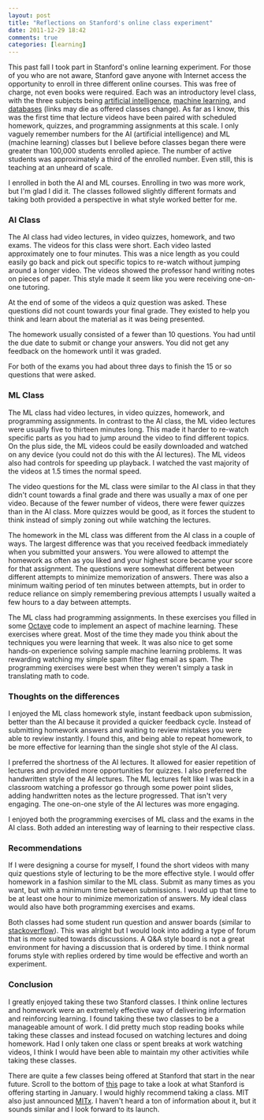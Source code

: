 ```yaml
---
layout: post
title: "Reflections on Stanford's online class experiment"
date: 2011-12-29 18:42
comments: true
categories: [learning]
---
```


This past fall I took part in Stanford's online learning experiment. For those of you who are not aware, Stanford gave anyone with Internet access the opportunity to enroll in three different online courses. This was free of charge, not even books were required. Each was an introductory level class, with the three subjects being [artificial intelligence](http://ai-class.com), [machine learning](http://ml-class.org), and [databases](http://db-class.org) (links may die as offered classes change). As far as I know, this was the first time that lecture videos have been paired with scheduled homework, quizzes, and programming assignments at this scale. I only vaguely remember numbers for the AI (artificial intelligence) and ML (machine learning) classes but I believe before classes began there were greater than 100,000 students enrolled apiece. The number of active students was approximately a third of the enrolled number. Even still, this is teaching at an unheard of scale.

I enrolled in both the AI and ML courses. Enrolling in two was more work, but I'm glad I did it. The classes followed slightly different formats and taking both provided a perspective in what style worked better for me.

### AI Class

The AI class had video lectures, in video quizzes, homework, and two exams. The videos for this class were short. Each video lasted approximately one to four minutes. This was a nice length as you could easily go back and pick out specific topics to re-watch without jumping around a longer video. The videos showed the professor hand writing notes on pieces of paper. This style made it seem like you were receiving one-on-one tutoring.

At the end of some of the videos a quiz question was asked. These questions did not count towards your final grade. They existed to help you think and learn about the material as it was being presented.

The homework usually consisted of a fewer than 10 questions. You had until the due date to submit or change your answers. You did not get any feedback on the homework until it was graded.

For both of the exams you had about three days to finish the 15 or so questions that were asked.

### ML Class

The ML class had video lectures, in video quizzes, homework, and programming assignments. In contrast to the AI class, the ML video lectures were usually five to thirteen minutes long. This made it harder to re-watch specific parts as you had to jump around the video to find different topics. On the plus side, the ML videos could be easily downloaded and watched on any device (you could not do this with the AI lectures). The ML videos also had controls for speeding up playback. I watched the vast majority of the videos at 1.5 times the normal speed.

The video questions for the ML class were similar to the AI class in that they didn't count towards a final grade and there was usually a max of one per video. Because of the fewer number of videos, there were fewer quizzes than in the AI class. More quizzes would be good, as it forces the student to think instead of simply zoning out while watching the lectures.

The homework in the ML class was different from the AI class in a couple of ways. The largest difference was that you received feedback immediately when you submitted your answers. You were allowed to attempt the homework as often as you liked and your highest score became your score for that assignment. The questions were somewhat different between different attempts to minimize memorization of answers. There was also a minimum waiting period of ten minutes between attempts, but in order to reduce reliance on simply remembering previous attempts I usually waited a few hours to a day between attempts.

The ML class had programming assignments. In these exercises you filled in some [Octave](http://www.gnu.org/software/octave/) code to implement an aspect of machine learning. These exercises where great. Most of the time they made you think about the techniques you were learning that week. It was also nice to get some hands-on experience solving sample machine learning problems. It was rewarding watching my simple spam filter flag email as spam. The programming exercises were best when they weren't simply a task in translating math to code.

### Thoughts on the differences

I enjoyed the ML class homework style, instant feedback upon submission, better than the AI because it provided a quicker feedback cycle. Instead of submitting homework answers and waiting to review mistakes you were able to review instantly. I found this, and being able to repeat homework, to be more effective for learning than the single shot style of the AI class.

I preferred the shortness of the AI lectures. It allowed for easier repetition of lectures and provided more opportunities for quizzes. I also preferred the handwritten style of the AI lectures. The ML lectures felt like I was back in a classroom watching a professor go through some power point slides, adding handwritten notes as the lecture progressed. That isn't very engaging. The one-on-one style of the AI lectures was more engaging.

I enjoyed both the programming exercises of ML class and the exams in the AI class. Both added an interesting way of learning to their respective class.

### Recommendations

If I were designing a course for myself, I found the short videos with many quiz questions style of lecturing to be the more effective style. I would offer homework in a fashion similar to the ML class. Submit as many times as you want, but with a minimum time between submissions. I would up that time to be at least one hour to minimize memorization of answers. My ideal class would also have both programming exercises and exams.

Both classes had some student run question and answer boards (similar to [stackoverflow](http://stackoverflow.com)). This was alright but I would look into adding a type of forum that is more suited towards discussions. A Q&A style board is not a great environment for having a discussion that is ordered by time. I think normal forums style with replies ordered by time would be effective and worth an experiment.

### Conclusion

I greatly enjoyed taking these two Stanford classes. I think online lectures and homework were an extremely effective way of delivering information and reinforcing learning. I found taking these two classes to be a manageable amount of work. I did pretty much stop reading books while taking these classes and instead focused on watching lectures and doing homework. Had I only taken one class or spent breaks at work watching videos, I think I would have been able to maintain my other activities while taking these classes.

There are quite a few classes being offered at Stanford that start in the near future. Scroll to the bottom of [this](http://www.ml-class.org/course/auth/index) page to take a look at what Stanford is offering starting in January. I would highly recommend taking a class. MIT also just announced [MITx](http://web.mit.edu/newsoffice/2011/mitx-education-initiative-1219.html). I haven't heard a ton of information about it, but it sounds similar and I look forward to its launch.
